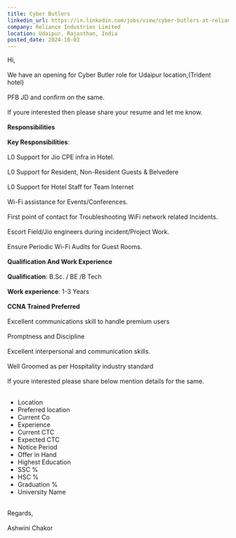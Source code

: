 ```yaml
---
title: Cyber Butlers
linkedin_url: https://in.linkedin.com/jobs/view/cyber-butlers-at-reliance-industries-limited-4043656500?position=57&pageNum=0&refId=i555y5Ux7L%2FLma0k%2BTERKw%3D%3D&trackingId=%2FtDMzmc3CCs9R1Fm%2BVJiPw%3D%3D
company: Reliance Industries Limited
location: Udaipur, Rajasthan, India
posted_date: 2024-10-03
---
```


<div class="description__text description__text--rich">
<section class="show-more-less-html" data-max-lines="5">
<div class="show-more-less-html__markup show-more-less-html__markup--clamp-after-5 relative overflow-hidden">
          Hi,<br/><br/>We have an opening for Cyber Butler role for Udaipur location,(Trident hotel)<br/><br/>PFB JD and confirm on the same.<br/><br/>If youre interested then please share your resume and let me know.<br/><br/><strong>Responsibilities<br/><br/></strong><strong>Key Responsibilities</strong>:<br/><br/>L0 Support for Jio CPE infra in Hotel.<br/><br/>L0 Support for Resident, Non-Resident Guests &amp; Belvedere<br/><br/>L0 Support for Hotel Staff for Team Internet<br/><br/>Wi-Fi assistance for Events/Conferences.<br/><br/>First point of contact for Troubleshooting WiFi network related Incidents.<br/><br/>Escort Field/Jio engineers during incident/Project Work.<br/><br/>Ensure Periodic Wi-Fi Audits for Guest Rooms.<br/><br/><strong>Qualification And Work Experience<br/><br/></strong><strong>Qualification</strong>: B.Sc. / BE /B Tech<br/><br/><strong>Work experience</strong>: 1-3 Years<br/><br/><strong>CCNA Trained Preferred<br/><br/></strong>Excellent communications skill to handle premium users<br/><br/>Promptness and Discipline<br/><br/>Excellent interpersonal and communication skills.<br/><br/>Well Groomed as per Hospitality industry standard<br/><br/>If youre interested please share below mention details for the same.<br/><br/><ul><li>Location</li><li>Preferred location</li><li>Current Co</li><li>Experience</li><li>Current CTC</li><li>Expected CTC</li><li>Notice Period</li><li>Offer in Hand</li><li>Highest Education</li><li>SSC %</li><li>HSC %</li><li>Graduation %</li><li>University Name<br/><br/></li></ul>Regards,<br/><br/>Ashwini Chakor
        </div>


<!-- --> </section>
</div>